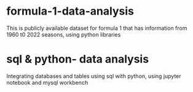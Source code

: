# formula-1-data-analysis
This is publicly available dataset for formula 1 that has information from 1960 t0 2022 seasons, using python libraries

# sql & python- data analysis
Integrating databases and tables using sql with python, using jupyter notebook and mysql workbench
